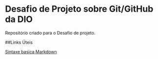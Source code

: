 # Desafio de Projeto sobre Git/GitHub da DIO 

Repositório criado para o Desafio de projeto.

##Links Úteis

[Sintaxe basica Markdown](https://www.markdownguide.org/getting-started/)
